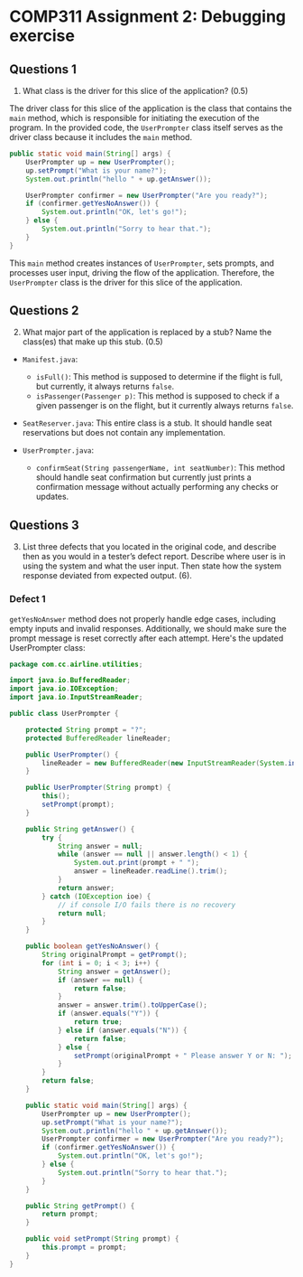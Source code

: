 # COMP311 Assignment 2: Debugging exercise

## Questions 1

1. What class is the driver for this slice of the application? (0.5)

The driver class for this slice of the application is the class that contains the `main` method, which is responsible for initiating the execution of the program. In the provided code, the `UserPrompter` class itself serves as the driver class because it includes the `main` method.

```java
public static void main(String[] args) {
    UserPrompter up = new UserPrompter();
    up.setPrompt("What is your name?");
    System.out.println("hello " + up.getAnswer());

    UserPrompter confirmer = new UserPrompter("Are you ready?");
    if (confirmer.getYesNoAnswer()) {
        System.out.println("OK, let's go!");
    } else {
        System.out.println("Sorry to hear that.");
    }
}
```

This `main` method creates instances of `UserPrompter`, sets prompts, and processes user input, driving the flow of the application. Therefore, the `UserPrompter` class is the driver for this slice of the application.

## Questions 2

2. What major part of the application is replaced by a stub? Name the class(es) that make up this stub.
(0.5)

- `Manifest.java`:
  - `isFull()`: This method is supposed to determine if the flight is full, but currently, it always returns `false`.
  - `isPassenger(Passenger p)`: This method is supposed to check if a given passenger is on the flight, but it currently always returns `false`.

- `SeatReserver.java`: This entire class is a stub. It should handle seat reservations but does not contain any implementation.

- `UserPrompter.java`:
  - `confirmSeat(String passengerName, int seatNumber)`: This method should handle seat confirmation but currently just prints a confirmation message without actually performing any checks or updates.

## Questions 3

3. List three defects that you located in the original code, and describe then as you would in a tester’s
defect report. Describe where user is in using the system and what the user input. Then state how
the system response deviated from expected output. (6).

### Defect 1

`getYesNoAnswer` method does not properly handle edge cases, including empty inputs and invalid responses. Additionally, we should make sure the prompt message is reset correctly after each attempt. Here's the updated UserPrompter class:

```java
package com.cc.airline.utilities;

import java.io.BufferedReader;
import java.io.IOException;
import java.io.InputStreamReader;

public class UserPrompter {

    protected String prompt = "?";
    protected BufferedReader lineReader;

    public UserPrompter() {
        lineReader = new BufferedReader(new InputStreamReader(System.in));
    }

    public UserPrompter(String prompt) {
        this();
        setPrompt(prompt);
    }

    public String getAnswer() {
        try {
            String answer = null;
            while (answer == null || answer.length() < 1) {
                System.out.print(prompt + " ");
                answer = lineReader.readLine().trim();
            }
            return answer;
        } catch (IOException ioe) {
            // if console I/O fails there is no recovery
            return null;
        }
    }

    public boolean getYesNoAnswer() {
        String originalPrompt = getPrompt();
        for (int i = 0; i < 3; i++) {
            String answer = getAnswer();
            if (answer == null) {
                return false;
            }
            answer = answer.trim().toUpperCase();
            if (answer.equals("Y")) {
                return true;
            } else if (answer.equals("N")) {
                return false;
            } else {
                setPrompt(originalPrompt + " Please answer Y or N: ");
            }
        }
        return false;
    }

    public static void main(String[] args) {
        UserPrompter up = new UserPrompter();
        up.setPrompt("What is your name?");
        System.out.println("hello " + up.getAnswer());
        UserPrompter confirmer = new UserPrompter("Are you ready?");
        if (confirmer.getYesNoAnswer()) {
            System.out.println("OK, let's go!");
        } else {
            System.out.println("Sorry to hear that.");
        }
    }

    public String getPrompt() {
        return prompt;
    }

    public void setPrompt(String prompt) {
        this.prompt = prompt;
    }
}
```
